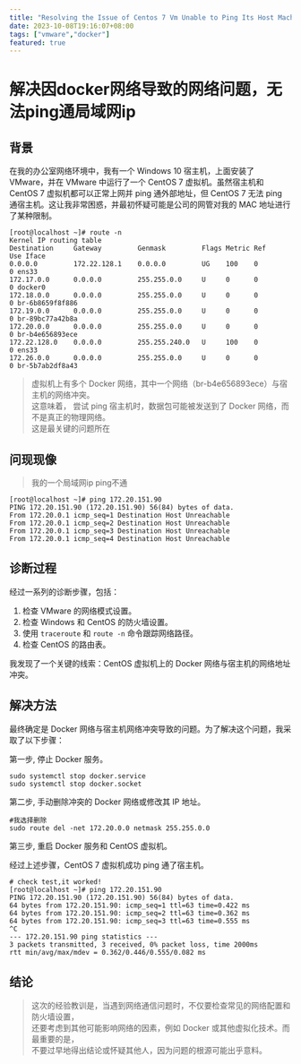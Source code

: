 ```yaml
---
title: "Resolving the Issue of Centos 7 Vm Unable to Ping Its Host Machine"
date: 2023-10-08T19:16:07+08:00
tags: ["vmware","docker"]
featured: true
---
```


# 解决因docker网络导致的网络问题，无法ping通局域网ip

## 背景

在我的办公室网络环境中，我有一个 Windows 10 宿主机，上面安装了 VMware，并在 VMware 中运行了一个 CentOS 7 虚拟机。虽然宿主机和 CentOS 7 虚拟机都可以正常上网并 ping 通外部地址，但 CentOS 7 无法 ping 通宿主机。这让我非常困惑，并最初怀疑可能是公司的网管对我的 MAC 地址进行了某种限制。
```shell
[root@localhost ~]# route -n
Kernel IP routing table
Destination     Gateway         Genmask         Flags Metric Ref    Use Iface
0.0.0.0         172.22.128.1    0.0.0.0         UG    100    0        0 ens33
172.17.0.0      0.0.0.0         255.255.0.0     U     0      0        0 docker0
172.18.0.0      0.0.0.0         255.255.0.0     U     0      0        0 br-6b8659f8f886
172.19.0.0      0.0.0.0         255.255.0.0     U     0      0        0 br-89bc77a42b8a
172.20.0.0      0.0.0.0         255.255.0.0     U     0      0        0 br-b4e656893ece
172.22.128.0    0.0.0.0         255.255.240.0   U     100    0        0 ens33
172.26.0.0      0.0.0.0         255.255.0.0     U     0      0        0 br-5b7ab2df8a43
```

> 虚拟机上有多个 Docker 网络，其中一个网络（br-b4e656893ece）与宿主机的网络冲突。  
> 这意味着， 尝试 ping 宿主机时，数据包可能被发送到了 Docker 网络，而不是真正的物理网络。  
> 这是最关键的问题所在

## 问现现像
> 我的一个局域网ip ping不通
```shell
[root@localhost ~]# ping 172.20.151.90
PING 172.20.151.90 (172.20.151.90) 56(84) bytes of data.
From 172.20.0.1 icmp_seq=1 Destination Host Unreachable
From 172.20.0.1 icmp_seq=2 Destination Host Unreachable
From 172.20.0.1 icmp_seq=3 Destination Host Unreachable
From 172.20.0.1 icmp_seq=4 Destination Host Unreachable
```

## 诊断过程

经过一系列的诊断步骤，包括：

1. 检查 VMware 的网络模式设置。
2. 检查 Windows 和 CentOS 的防火墙设置。
3. 使用 `traceroute` 和 `route -n` 命令跟踪网络路径。
4. 检查 CentOS 的路由表。

我发现了一个关键的线索：CentOS 虚拟机上的 Docker 网络与宿主机的网络地址冲突。

## 解决方法

最终确定是 Docker 网络与宿主机网络冲突导致的问题。为了解决这个问题，我采取了以下步骤：

第一步, 停止 Docker 服务。
```shell
sudo systemctl stop docker.service
sudo systemctl stop docker.socket

```
第二步, 手动删除冲突的 Docker 网络或修改其 IP 地址。
```shell
#我选择删除
sudo route del -net 172.20.0.0 netmask 255.255.0.0
```
第三步, 重启 Docker 服务和 CentOS 虚拟机。

经过上述步骤，CentOS 7 虚拟机成功 ping 通了宿主机。

```shell
# check test,it worked!
[root@localhost ~]# ping 172.20.151.90
PING 172.20.151.90 (172.20.151.90) 56(84) bytes of data.
64 bytes from 172.20.151.90: icmp_seq=1 ttl=63 time=0.422 ms
64 bytes from 172.20.151.90: icmp_seq=2 ttl=63 time=0.362 ms
64 bytes from 172.20.151.90: icmp_seq=3 ttl=63 time=0.555 ms
^C
--- 172.20.151.90 ping statistics ---
3 packets transmitted, 3 received, 0% packet loss, time 2000ms
rtt min/avg/max/mdev = 0.362/0.446/0.555/0.082 ms
```

## 结论
> 这次的经验教训是，当遇到网络通信问题时，不仅要检查常见的网络配置和防火墙设置，  
> 还要考虑到其他可能影响网络的因素，例如 Docker 或其他虚拟化技术。而最重要的是，  
> 不要过早地得出结论或怀疑其他人，因为问题的根源可能出乎意料。  